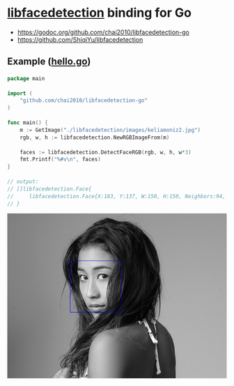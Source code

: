 # [libfacedetection](https://github.com/ShiqiYu/libfacedetection) binding for Go

- https://godoc.org/github.com/chai2010/libfacedetection-go
- https://github.com/ShiqiYu/libfacedetection

## Example ([hello.go](hello.go))

```go
package main

import (
	"github.com/chai2010/libfacedetection-go"
)

func main() {
	m := GetImage("./libfacedetection/images/keliamoniz2.jpg")
	rgb, w, h := libfacedetection.NewRGBImageFrom(m)

	faces := libfacedetection.DetectFaceRGB(rgb, w, h, w*3)
	fmt.Printf("%#v\n", faces)
}

// output:
// []libfacedetection.Face{
//     libfacedetection.Face{X:183, Y:137, W:150, H:150, Neighbors:94, Angle:0}
// }
```

![](keliamoniz2.out.png)

